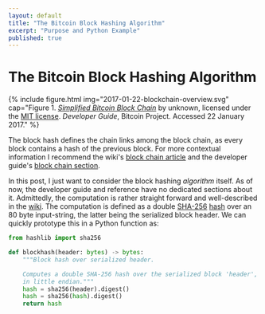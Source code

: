```yaml
---
layout: default
title: "The Bitcoin Block Hashing Algorithm"
excerpt: "Purpose and Python Example"
published: true
---
```


# The Bitcoin Block Hashing Algorithm

{% include figure.html img="2017-01-22-blockchain-overview.svg"
    cap="Figure 1. [_Simplified Bitcoin Block Chain_](https://bitcoin.org/en/developer-guide#block-chain) by unknown, licensed under the [MIT license](http://opensource.org/licenses/mit-license.php). _Developer Guide_, Bitcoin Project. Accessed 22 January 2017." %}

The block hash defines the chain links among the block chain, as every block contains a hash of the previous block. For more contextual information I recommend the wiki's [block chain article](https://en.bitcoin.it/wiki/Block_chain) and the developer guide's [block chain section](https://bitcoin.org/en/developer-guide#block-chain).

In this post, I just want to consider the block hashing _algorithm_ itself. As of now, the developer guide and reference have no dedicated sections about it. Admittedly, the computation is rather straight forward and well-described in the [wiki](https://en.bitcoin.it/wiki/Block_hashing_algorithm). The computation is defined as a double [SHA-256](https://en.wikipedia.org/wiki/SHA-2) [hash](https://dx.doi.org/10.6028/NIST.FIPS.180-4) over an 80 byte input-string, the latter being the serialized block header. We can quickly prototype this in a Python function as:

```python
from hashlib import sha256

def blockhash(header: bytes) -> bytes:
    """Block hash over serialized header.

    Computes a double SHA-256 hash over the serialized block 'header', expected
    in little endian."""
    hash = sha256(header).digest()
    hash = sha256(hash).digest()
    return hash
```
